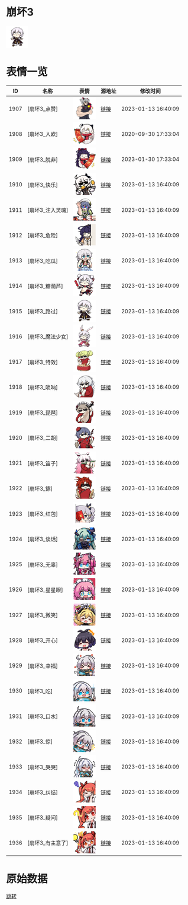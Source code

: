 # 崩坏3

<img src="./cover.png" height="60" alt="cover" />

# 表情一览

|ID|名称|表情|源地址|修改时间|
|----|----|----|----|----|
|1907|[崩坏3_点赞]|<img src="./pic/001907_%5B崩坏3_点赞%5D.png" height="60" alt="点赞"/>|[链接](https://i0.hdslb.com/bfs/emote/055a130541fe95e20aa541db5a5a48d0cbc728b6.png)|2023-01-13 16:40:09|
|1908|[崩坏3_入欧]|<img src="./pic/001908_%5B崩坏3_入欧%5D.png" height="60" alt="入欧"/>|[链接](https://i0.hdslb.com/bfs/emote/5d532eab104881e7dd63be1083a78ab36878c3b4.png)|2020-09-30 17:33:04|
|1909|[崩坏3_脱非]|<img src="./pic/001909_%5B崩坏3_脱非%5D.png" height="60" alt="脱非"/>|[链接](https://i0.hdslb.com/bfs/emote/ac31b7219032b6e714c189d65a669ca3ca2d3e77.png)|2023-01-30 17:33:04|
|1910|[崩坏3_快乐]|<img src="./pic/001910_%5B崩坏3_快乐%5D.png" height="60" alt="快乐"/>|[链接](https://i0.hdslb.com/bfs/emote/a3ec46f1255dbf96d413231862399b939dc2110e.png)|2023-01-13 16:40:09|
|1911|[崩坏3_注入灵魂]|<img src="./pic/001911_%5B崩坏3_注入灵魂%5D.png" height="60" alt="注入灵魂"/>|[链接](https://i0.hdslb.com/bfs/emote/5bf261f6fb91463e1ff1c80dd0fefd6bcd31aedf.png)|2023-01-13 16:40:09|
|1912|[崩坏3_危险]|<img src="./pic/001912_%5B崩坏3_危险%5D.png" height="60" alt="危险"/>|[链接](https://i0.hdslb.com/bfs/emote/3a6af29282b6e09ce7881c9aebc187d03268b25f.png)|2023-01-13 16:40:09|
|1913|[崩坏3_吃瓜]|<img src="./pic/001913_%5B崩坏3_吃瓜%5D.png" height="60" alt="吃瓜"/>|[链接](https://i0.hdslb.com/bfs/emote/9ecead2805adf05a308e1093fb8d4941d0366189.png)|2023-01-13 16:40:09|
|1914|[崩坏3_糖葫芦]|<img src="./pic/001914_%5B崩坏3_糖葫芦%5D.png" height="60" alt="糖葫芦"/>|[链接](https://i0.hdslb.com/bfs/emote/f54e160beaf3f7b55a87d0da9a6eccefc7bd70d6.png)|2023-01-13 16:40:09|
|1915|[崩坏3_路过]|<img src="./pic/001915_%5B崩坏3_路过%5D.png" height="60" alt="路过"/>|[链接](https://i0.hdslb.com/bfs/emote/13a7f9e81f4005c29466e8d65eabbf3167902f9d.png)|2023-01-13 16:40:09|
|1916|[崩坏3_魔法少女]|<img src="./pic/001916_%5B崩坏3_魔法少女%5D.png" height="60" alt="魔法少女"/>|[链接](https://i0.hdslb.com/bfs/emote/da063804b5b8d44c288dd2c45f472741c00c8625.png)|2023-01-13 16:40:09|
|1917|[崩坏3_特效]|<img src="./pic/001917_%5B崩坏3_特效%5D.png" height="60" alt="特效"/>|[链接](https://i0.hdslb.com/bfs/emote/a1bb1caf129b5e28f2c331667f9e38808050e8a8.png)|2023-01-13 16:40:09|
|1918|[崩坏3_唢呐]|<img src="./pic/001918_%5B崩坏3_唢呐%5D.png" height="60" alt="唢呐"/>|[链接](https://i0.hdslb.com/bfs/emote/032301ad0e61395a266e7f9b4ebcf83bd2acca03.png)|2023-01-13 16:40:09|
|1919|[崩坏3_琵琶]|<img src="./pic/001919_%5B崩坏3_琵琶%5D.png" height="60" alt="琵琶"/>|[链接](https://i0.hdslb.com/bfs/emote/13c3e61eec3a61a3e0ae2883a488ce9b45cddecc.png)|2023-01-13 16:40:09|
|1920|[崩坏3_二胡]|<img src="./pic/001920_%5B崩坏3_二胡%5D.png" height="60" alt="二胡"/>|[链接](https://i0.hdslb.com/bfs/emote/b2e3acfba545c61c334eacf5a5b7694e071d834f.png)|2023-01-13 16:40:09|
|1921|[崩坏3_笛子]|<img src="./pic/001921_%5B崩坏3_笛子%5D.png" height="60" alt="笛子"/>|[链接](https://i0.hdslb.com/bfs/emote/3dae79d5ce1d826d6d16404dff7bf22474c7015b.png)|2023-01-13 16:40:09|
|1922|[崩坏3_镲]|<img src="./pic/001922_%5B崩坏3_镲%5D.png" height="60" alt="镲"/>|[链接](https://i0.hdslb.com/bfs/emote/dcce1ad4d53a25c52946821c0d3a4b7dd80e5a42.png)|2023-01-13 16:40:09|
|1923|[崩坏3_红包]|<img src="./pic/001923_%5B崩坏3_红包%5D.png" height="60" alt="红包"/>|[链接](https://i0.hdslb.com/bfs/emote/4bd80539d828ad6894ccb099b5b04769820d49d6.png)|2023-01-13 16:40:09|
|1924|[崩坏3_谈话]|<img src="./pic/001924_%5B崩坏3_谈话%5D.png" height="60" alt="谈话"/>|[链接](https://i0.hdslb.com/bfs/emote/4794f82d166b1f8bfae7783859913e03fe42ae81.png)|2023-01-13 16:40:09|
|1925|[崩坏3_无辜]|<img src="./pic/001925_%5B崩坏3_无辜%5D.png" height="60" alt="无辜"/>|[链接](https://i0.hdslb.com/bfs/emote/4e1f4e9a375beaa4e93d057a4e285c924635235f.png)|2023-01-13 16:40:09|
|1926|[崩坏3_星星眼]|<img src="./pic/001926_%5B崩坏3_星星眼%5D.png" height="60" alt="星星眼"/>|[链接](https://i0.hdslb.com/bfs/emote/b5fffeead2dc05c7f902f1c7136178c6a63e508a.png)|2023-01-13 16:40:09|
|1927|[崩坏3_微笑]|<img src="./pic/001927_%5B崩坏3_微笑%5D.png" height="60" alt="微笑"/>|[链接](https://i0.hdslb.com/bfs/emote/c2c6c0604af985b745322954814863e47f6fb6d5.png)|2023-01-13 16:40:09|
|1928|[崩坏3_开心]|<img src="./pic/001928_%5B崩坏3_开心%5D.png" height="60" alt="开心"/>|[链接](https://i0.hdslb.com/bfs/emote/3657a825b87ec063d6e2a3c201da2056e45db938.png)|2023-01-13 16:40:09|
|1929|[崩坏3_幸福]|<img src="./pic/001929_%5B崩坏3_幸福%5D.png" height="60" alt="幸福"/>|[链接](https://i0.hdslb.com/bfs/emote/714cc90d3485a003f53eecec336bea8a0b2dc12d.png)|2023-01-13 16:40:09|
|1930|[崩坏3_吃]|<img src="./pic/001930_%5B崩坏3_吃%5D.png" height="60" alt="吃"/>|[链接](https://i0.hdslb.com/bfs/emote/c26ae762270b756b68a7f5c63d43078e874fbead.png)|2023-01-13 16:40:09|
|1931|[崩坏3_口水]|<img src="./pic/001931_%5B崩坏3_口水%5D.png" height="60" alt="口水"/>|[链接](https://i0.hdslb.com/bfs/emote/7a66d7e1902b766a2b930009687be5171018f1ff.png)|2023-01-13 16:40:09|
|1932|[崩坏3_惊]|<img src="./pic/001932_%5B崩坏3_惊%5D.png" height="60" alt="惊"/>|[链接](https://i0.hdslb.com/bfs/emote/672ab0cac8e29270a0ea1788df5711ce716b6942.png)|2023-01-13 16:40:09|
|1933|[崩坏3_哭哭]|<img src="./pic/001933_%5B崩坏3_哭哭%5D.png" height="60" alt="哭哭"/>|[链接](https://i0.hdslb.com/bfs/emote/f432d349d44aad9873da18b27a6367c3ea7cfebc.png)|2023-01-13 16:40:09|
|1934|[崩坏3_纠结]|<img src="./pic/001934_%5B崩坏3_纠结%5D.png" height="60" alt="纠结"/>|[链接](https://i0.hdslb.com/bfs/emote/864ff2ef1546534f5b53b279332e3950a86cf008.png)|2023-01-13 16:40:09|
|1935|[崩坏3_疑问]|<img src="./pic/001935_%5B崩坏3_疑问%5D.png" height="60" alt="疑问"/>|[链接](https://i0.hdslb.com/bfs/emote/bdda506f56f5a42e365b6f2f8d2128f799f8310e.png)|2023-01-13 16:40:09|
|1936|[崩坏3_有主意了]|<img src="./pic/001936_%5B崩坏3_有主意了%5D.png" height="60" alt="有主意了"/>|[链接](https://i0.hdslb.com/bfs/emote/38676ebb4c51fdda6302a5cb131ae94d35be4f8b.png)|2023-01-13 16:40:09|

# 原始数据

[跳转](./raw.json)

